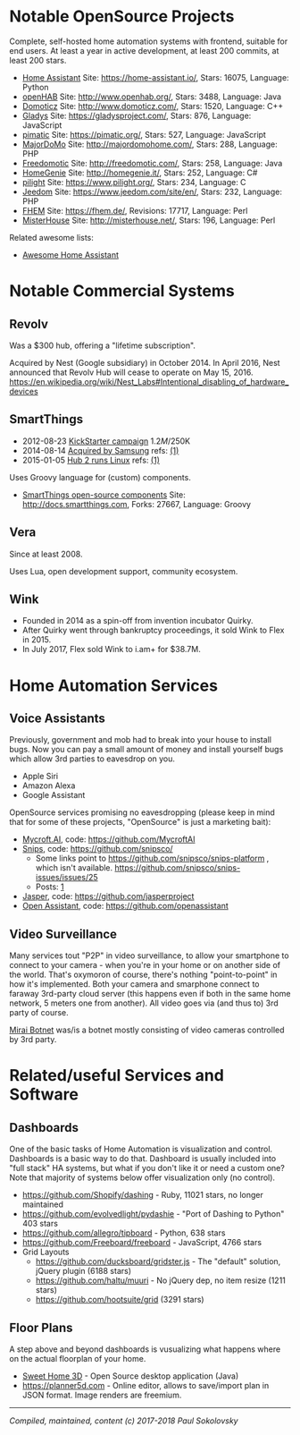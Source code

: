# Notable OpenSource Projects

Complete, self-hosted home automation systems with frontend, suitable for
end users. At least a year in active development, at least 200 commits,
at least 200 stars.

* [Home Assistant](https://github.com/home-assistant/home-assistant) Site: https://home-assistant.io/, Stars: 16075, Language: Python
* [openHAB](https://github.com/openhab) Site: http://www.openhab.org/, Stars: 3488, Language: Java
* [Domoticz](https://github.com/domoticz/domoticz) Site: http://www.domoticz.com/, Stars: 1520, Language: C++
* [Gladys](https://github.com/GladysProject/Gladys) Site: https://gladysproject.com/, Stars: 876, Language: JavaScript
* [pimatic](https://github.com/pimatic/pimatic) Site: https://pimatic.org/, Stars: 527, Language: JavaScript
* [MajorDoMo](https://github.com/sergejey/majordomo) Site: http://majordomohome.com/, Stars: 288, Language: PHP
* [Freedomotic](https://github.com/freedomotic/freedomotic) Site: http://freedomotic.com/, Stars: 258, Language: Java
* [HomeGenie](https://github.com/genielabs/HomeGenie/) Site: http://homegenie.it/, Stars: 252, Language: C#
* [pilight](https://github.com/pilight/pilight) Site: https://www.pilight.org/, Stars: 234, Language: C
* [Jeedom](https://github.com/jeedom/core) Site: https://www.jeedom.com/site/en/, Stars: 232, Language: PHP
* [FHEM](https://github.com/mhop/fhem-mirror) Site: https://fhem.de/, Revisions: 17717, Language: Perl
* [MisterHouse](https://github.com/hollie/misterhouse) Site: http://misterhouse.net/, Stars: 196, Language: Perl

Related awesome lists:

* [Awesome Home Assistant](https://github.com/frenck/awesome-home-assistant)


# Notable Commercial Systems

## Revolv

Was a $300 hub, offering a "lifetime subscription".

Acquired by Nest (Google subsidiary) in October 2014. In April 2016, Nest
announced that Revolv Hub will cease to operate on May 15, 2016.
https://en.wikipedia.org/wiki/Nest_Labs#Intentional_disabling_of_hardware_devices


## SmartThings

* 2012-08-23 [KickStarter campaign](https://www.kickstarter.com/projects/smartthings/smartthings-make-your-world-smarter)
  $1.2M/$250K
* 2014-08-14 [Acquired by Samsung](http://www.samsung.com/us/news/23607)
  refs: [(1)](http://linuxgizmos.com/samsung-smartthings-pickup-could-mean-new-role-for-tizen/)
* 2015-01-05 [Hub 2 runs Linux](http://blog.smartthings.com/news/smartthings-updates/new-hub-sensors-optional-services-integrations/)
  refs: [(1)](http://linuxgizmos.com/gen-2-smartthings-hub-migrates-to-linux/)

Uses Groovy language for (custom) components.

* [SmartThings open-source components](https://github.com/SmartThingsCommunity/SmartThingsPublic) Site: http://docs.smartthings.com, Forks: 27667, Language: Groovy


## Vera

Since at least 2008.

Uses Lua, open development support, community ecosystem.


## Wink

* Founded in 2014 as a spin-off from invention incubator Quirky.
* After Quirky went through bankruptcy proceedings, it sold Wink to Flex in 2015.
* In July 2017, Flex sold Wink to i.am+ for $38.7M.


# Home Automation Services

## Voice Assistants

Previously, government and mob had to break into your house to install bugs.
Now you can pay a small amount of money and install yourself bugs which allow
3rd parties to eavesdrop on you.

* Apple Siri
* Amazon Alexa
* Google Assistant

OpenSource services promising no eavesdropping (please keep in mind that for
some of these projects, "OpenSource" is just a marketing bait):

* [Mycroft.AI](https://mycroft.ai/), code: https://github.com/MycroftAI
* [Snips](https://www.snips.ai/), code: https://github.com/snipsco/
  * Some links point to https://github.com/snipsco/snips-platform , which isn't available.
    https://github.com/snipsco/snips-issues/issues/25
  * Posts: [1](https://medium.com/snips-ai/snips-air-a-private-by-design-open-source-decentralized-voice-assistant-a31e27fb799b)
* [Jasper](https://jasperproject.github.io/), code: https://github.com/jasperproject
* [Open Assistant](https://openassistant.org/), code: https://github.com/openassistant

## Video Surveillance

Many services tout "P2P" in video surveillance, to allow your smartphone to
connect to your camera - when you're in your home or on another side of the
world. That's oxymoron of course, there's nothing "point-to-point" in how
it's implemented. Both your camera and smarphone connect to faraway 3rd-party
cloud server (this happens even if both in the same home network, 5 meters
one from another). All video goes via (and thus to) 3rd party of course.

[Mirai Botnet](https://en.wikipedia.org/wiki/Mirai_(malware)) was/is a botnet
mostly consisting of video cameras controlled by 3rd party.


# Related/useful Services and Software

## Dashboards

One of the basic tasks of Home Automation is visualization and control.
Dashboards is a basic way to do that. Dashboard is usually included into
"full stack" HA systems, but what if you don't like it or need a custom
one? Note that majority of systems below offer visualization only (no
control).

* https://github.com/Shopify/dashing - Ruby, 11021 stars, no longer maintained
* https://github.com/evolvedlight/pydashie - "Port of Dashing to Python" 403 stars
* https://github.com/allegro/tipboard - Python, 638 stars
* https://github.com/Freeboard/freeboard - JavaScript, 4766 stars
* Grid Layouts
  * https://github.com/ducksboard/gridster.js - The "default" solution, jQuery plugin (6188 stars)
  * https://github.com/haltu/muuri - No jQuery dep, no item resize (1211 stars)
  * https://github.com/hootsuite/grid (3291 stars)

## Floor Plans

A step above and beyond dashboards is vusualizing what happens where on the
actual floorplan of your home.

* [Sweet Home 3D](https://sourceforge.net/projects/sweethome3d/) - Open Source
  desktop application (Java)
* https://planner5d.com - Online editor, allows to save/import plan in JSON
  format. Image renders are freemium.


---
*Compiled, maintained, content (c) 2017-2018 Paul Sokolovsky*
